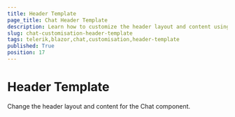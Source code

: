 ```yaml
---
title: Header Template
page_title: Chat Header Template
description: Learn how to customize the header layout and content using the HeaderTemplate parameter in the Telerik UI for Blazor Chat component.
slug: chat-customisation-header-template
tags: telerik,blazor,chat,customisation,header-template
published: True
position: 17
---
```


# Header Template

Change the header layout and content for the Chat component.
